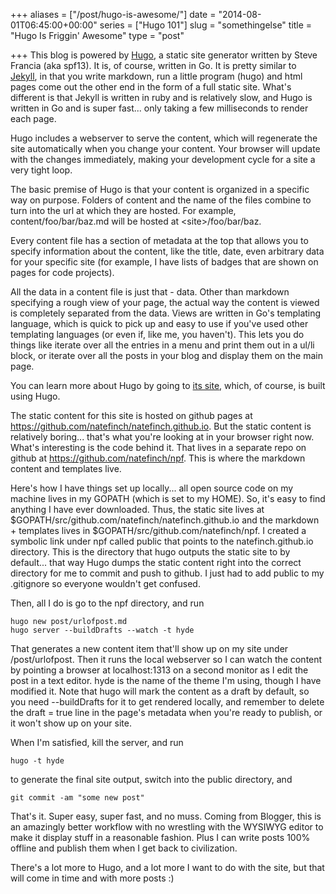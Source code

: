 +++
aliases = ["/post/hugo-is-awesome/"]
date = "2014-08-01T06:45:00+00:00"
series = ["Hugo 101"]
slug = "somethingelse"
title = "Hugo Is Friggin' Awesome"
type = "post"

+++
This blog is powered by [Hugo](http://hugo.spf13.com), a static site generator
written by Steve Francia (aka spf13).  It is, of course, written in Go.  It is
pretty similar to [Jekyll](jekyllrb.com), in that you write markdown, run a
little program (hugo) and html pages come out the other end in the form of a
full static site.  What's different is that Jekyll is written in ruby and is
relatively slow, and Hugo is written in Go and is super fast... only taking a
few milliseconds to render each page.

Hugo includes a webserver to serve the content, which will regenerate the site
automatically when you change your content.  Your browser will update with the
changes immediately, making your development cycle for a site a very tight
loop.

The basic premise of Hugo is that your content is organized in a specific way on
purpose.  Folders of content and the name of the files combine to turn into the
url at which they are hosted. For example, content/foo/bar/baz.md will be hosted
at &lt;site&gt;/foo/bar/baz.

Every content file has a section of metadata at the top that allows you to
specify information about the content, like the title, date, even arbitrary data
for your specific site (for example, I have lists of badges that are shown on
pages for code projects).

All the data in a content file is just that - data.  Other than markdown
specifying a rough view of your page, the actual way the content is viewed is
completely separated from the data.  Views are written in Go's templating
language, which is quick to pick up and easy to use if you've used other
templating languages (or even if, like me, you haven't).  This lets you do
things like iterate over all the entries in a menu and print them out in a ul/li
block, or iterate over all the posts in your blog and display them on the main
page.

You can learn more about Hugo by going to [its site](http://hugo.spf13.com),
which, of course, is built using Hugo.

The static content for this site is hosted on github pages at
https://github.com/natefinch/natefinch.github.io. But the static content is
relatively boring... that's what you're looking at in your browser right now.
What's interesting is the code behind it.  That lives in a separate repo on
github at https://github.com/natefinch/npf.  This is where the markdown content
and templates live.

Here's how I have things set up locally... all open source code on my machine
lives in my GOPATH (which is set to my HOME).  So, it's easy to find anything I
have ever downloaded. Thus, the static site lives at
$GOPATH/src/github.com/natefinch/natefinch.github.io and the markdown +
templates lives in $GOPATH/src/github.com/natefinch/npf.  I created a symbolic
link under npf called public that points to the natefinch.github.io directory.
This is the directory that hugo outputs the static site to by default... that
way Hugo dumps the static content right into the correct directory for me to
commit and push to github.  I just had to add public to my .gitignore so
everyone wouldn't get confused.

Then, all I do is go to the npf directory, and run 

	hugo new post/urlofpost.md
	hugo server --buildDrafts --watch -t hyde

That generates a new content item that'll show up on my site under
/post/urlofpost.  Then it runs the local webserver so I can watch the content by
pointing a browser at localhost:1313 on a second monitor as I edit the post in a
text editor. hyde is the name of the theme I'm using, though I have modified
it.  Note that hugo will mark the content as a draft by default, so you need
--buildDrafts for it to get rendered locally, and remember to delete the draft =
true line in the page's metadata when you're ready to publish, or it won't show
up on your site.  

When I'm satisfied, kill the server, and run

	hugo -t hyde

to generate the final site output, switch into the public directory, and 

	git commit -am "some new post"

That's it.  Super easy, super fast, and no muss.  Coming from Blogger, this is
an amazingly better workflow with no wrestling with the WYSIWYG editor to make
it display stuff in a reasonable fashion.  Plus I can write posts 100% offline
and publish them when I get back to civilization.

There's a lot more to Hugo, and a lot more I want to do with the site, but that
will come in time and with more posts :)